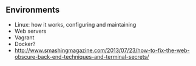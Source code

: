 Environments
------------

* Linux: how it works, configuring and maintaining
* Web servers
* Vagrant
* Docker?
* http://www.smashingmagazine.com/2013/07/23/how-to-fix-the-web-obscure-back-end-techniques-and-terminal-secrets/
